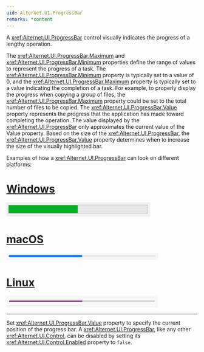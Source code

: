 ```yaml
---
uid: Alternet.UI.ProgressBar
remarks: *content
---
```

A <xref:Alternet.UI.ProgressBar> control visually indicates the progress of a lengthy operation.

The <xref:Alternet.UI.ProgressBar.Maximum> and <xref:Alternet.UI.ProgressBar.Minimum> properties define the range of values to
represent the progress of a task. The <xref:Alternet.UI.ProgressBar.Minimum> property is typically set to a value of 0,
and the <xref:Alternet.UI.ProgressBar.Maximum> property is typically set to a value indicating the completion of a task.
For example, to properly display the progress when copying a group of files,
the <xref:Alternet.UI.ProgressBar.Maximum> property could be set to the total number of files to be copied.
</para>
<para>
The <xref:Alternet.UI.ProgressBar.Value> property represents the progress that the application has made toward completing
the operation. The value displayed by the <xref:Alternet.UI.ProgressBar> only approximates the current value of the Value property.
Based on the size of the <xref:Alternet.UI.ProgressBar>, the <xref:Alternet.UI.ProgressBar.Value> property determines when to increase the size of
the visually highlighted bar.


Examples of how a <xref:Alternet.UI.ProgressBar> can look on different platforms:

# [Windows](#tab/screenshot-windows)
![ProgressBar on Windows](images/progressbar-windows.png)
# [macOS](#tab/screenshot-macos)
![ProgressBar on macOS](images/progressbar-macos.png)
# [Linux](#tab/screenshot-linux)
![ProgressBar on Linux](images/progressbar-linux.png)
***

Set <xref:Alternet.UI.ProgressBar.Value> property to specify the current position of the progress bar.
A <xref:Alternet.UI.ProgressBar>, like any other <xref:Alternet.UI.Control>, can be disabled by setting its <xref:Alternet.UI.Control.Enabled> property to `false`.